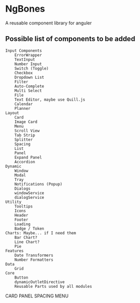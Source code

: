 # NgBones
 A reusable component library for anguler
 
 ## Possible list of components to be added
    Input Components
        ErrorWrapper
        TextInput
        Number Input
        Switch (Toggle)
        Checkbox
        Dropdown List
        Filter
        Auto-Complete
        Multi Select
        File
        Text Editor, maybe use Quill.js
        Calendar
        Planner
    Layout
        Card
        Image Card
        Menu
        Scroll View
        Tab Strip
        Splitter
        Spacing
        List
        Panel
        Expand Panel
        Accordion
    Dynamic
        Window
        Modal
        Tray
        Notifications (Popup)
        Dialogs
        windowService
        dialogService
    Utility
        Tooltips
        Icons
        Header
        Footer
        Loading
        Badge / Token
    Charts: Maybe... if I need them
        Bar Chart?
        Line Chart?
        Pie
    Features
        Date Transformers
        Number Formatters
    Data
        Grid
    Core
        Button
        dynamicOutletDirective
        Reusable Parts used by all modules


CARD PANEL SPACING MENU
